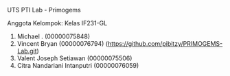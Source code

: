 UTS PTI Lab - Primogems

Anggota Kelompok:
Kelas IF231-GL
1. Michael . (00000075848)
2. Vincent Bryan (00000076794) (https://github.com/pibitzy/PRIMOGEMS-Lab.git)
3. Valent Joseph Setiawan (00000075506)
4. Citra Nandariani Intanputri (00000076059)
